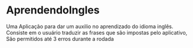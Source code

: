 # AprendendoIngles
Uma Aplicação para dar um auxilio no aprendizado do idioma inglês. Consiste em o usuário traduzir as frases que são impostas pelo aplicativo, São permitidos até 3 erros durante a rodada
